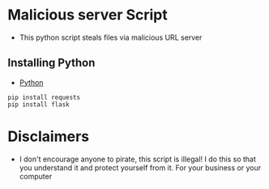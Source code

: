 # Malicious server Script
- This python script steals files via malicious URL server

## Installing Python

- [Python](https://www.python.org/)

```
pip install requests
pip install flask
```

# Disclaimers

- I don't encourage anyone to pirate, this script is illegal! I do this so that you understand it and protect yourself from it. For your business or your computer


